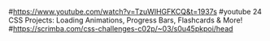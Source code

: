 #https://www.youtube.com/watch?v=TzuWIHGFKCQ&t=1937s
#youtube   24 CSS Projects: Loading Animations, Progress Bars, Flashcards & More!
#https://scrimba.com/css-challenges-c02p/~03/s0u45pkpoi/head
